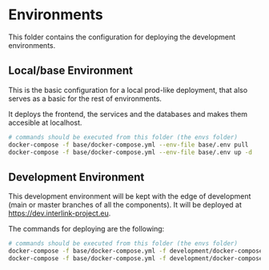
# Environments

This folder contains the configuration for deploying the development environments.

## Local/base Environment

This is the basic configuration for a local prod-like deployment, that also serves as a basic for the rest of environments.

It deploys the frontend, the services and the databases and makes them accesible at localhost.

```bash
# commands should be executed from this folder (the envs folder)
docker-compose -f base/docker-compose.yml --env-file base/.env pull
docker-compose -f base/docker-compose.yml --env-file base/.env up -d
```

## Development Environment

This development environment will be kept with the edge of development (main or master branches of all the components). It will be deployed at https://dev.interlink-project.eu.

The commands for deploying are the following:

```bash
# commands should be executed from this folder (the envs folder)
docker-compose -f base/docker-compose.yml -f development/docker-compose.dev.yml --env-file development/.env pull
docker-compose -f base/docker-compose.yml -f development/docker-compose.dev.yml --env-file development/.env up -d
```
